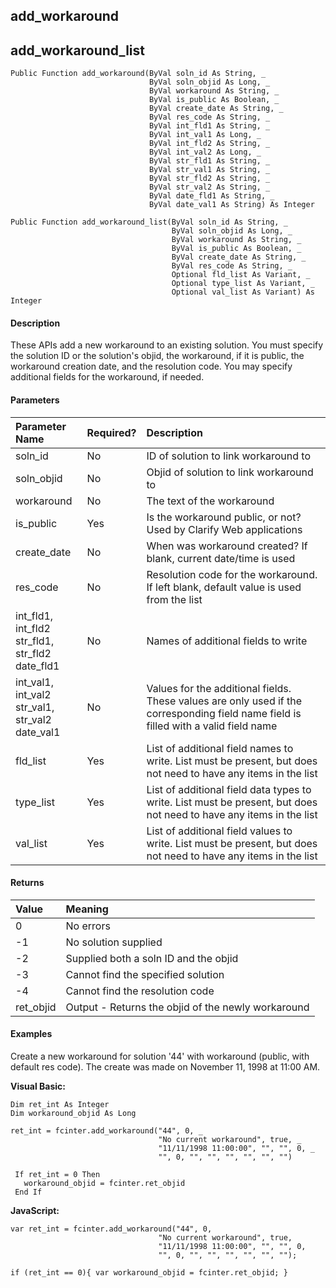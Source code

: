 add_workaround
--------------

add_workaround_list
---------------------

```
Public Function add_workaround(ByVal soln_id As String, _
                               ByVal soln_objid As Long, _
                               ByVal workaround As String, _
                               ByVal is_public As Boolean, _
                               ByVal create_date As String, _
                               ByVal res_code As String, _ 
                               ByVal int_fld1 As String, _
                               ByVal int_val1 As Long, _
                               ByVal int_fld2 As String, _
                               ByVal int_val2 As Long, _
                               ByVal str_fld1 As String, _
                               ByVal str_val1 As String, _
                               ByVal str_fld2 As String, _
                               ByVal str_val2 As String, _
                               ByVal date_fld1 As String, _
                               ByVal date_val1 As String) As Integer
```

```
Public Function add_workaround_list(ByVal soln_id As String, _
                                    ByVal soln_objid As Long, _
                                    ByVal workaround As String, _
                                    ByVal is_public As Boolean, _
                                    ByVal create_date As String, _
                                    ByVal res_code As String, _
                                    Optional fld_list As Variant, _
                                    Optional type_list As Variant, _
                                    Optional val_list As Variant) As Integer
```

#### Description

These APIs add a new workaround to an existing solution. You must specify the solution ID or the solution's objid, the workaround, if it is public, the workaround creation date, and the resolution code. You may specify additional fields for the workaround, if needed.

#### Parameters

| Parameter Name | Required? | Description |
|:--- |:--- |:--- |
| soln_id | No | ID of solution to link workaround to |
| soln_objid | No | Objid of solution to link workaround to |
| workaround | No | The text of the workaround |
| is_public | Yes | Is the workaround public, or not? Used by Clarify Web applications |
| create_date | No | When was workaround created? If blank, current date/time is used |
| res_code | No | Resolution code for the workaround. If left blank, default value is used from the list |
| int_fld1, int_fld2<br>str_fld1, str_fld2<br>date_fld1 | No | Names of additional fields to write |
| int_val1, int_val2<br>str_val1, str_val2<br>date_val1 | No | Values for the additional fields. These values are only used if the corresponding field name field is filled with a valid field name |
| fld_list | Yes | List of additional field names to write. List must be present, but does not need to have any items in the list |
| type_list | Yes | List of additional field data types to write. List must be present, but does not need to have any items in the list |
| val_list | Yes | List of additional field values to write. List must be present, but does not need to have any items in the list |

#### Returns

| Value | Meaning |
|:--- |:--- |
| 0 | No errors |
| -1 | No solution supplied |
| -2 | Supplied both a soln ID and the objid |
| -3 | Cannot find the specified solution |
| -4 | Cannot find the resolution code |
| ret_objid | Output - Returns the objid of the newly workaround |

#### Examples

Create a new workaround for solution '44' with workaround (public, with default res code). The create was made on November 11, 1998 at 11:00 AM.

**Visual Basic:**
```
Dim ret_int As Integer
Dim workaround_objid As Long

ret_int = fcinter.add_workaround("44", 0, _
                                 "No current workaround", true, _
                                 "11/11/1998 11:00:00", "", "", 0, _
                                 "", 0, "", "", "", "", "", "")
  
 If ret_int = 0 Then
   workaround_objid = fcinter.ret_objid
 End If
```

**JavaScript:**
```
var ret_int = fcinter.add_workaround("44", 0,
								 "No current workaround", true,
                                 "11/11/1998 11:00:00", "", "", 0,
                                 "", 0, "", "", "", "", "", "");

if (ret_int == 0){ var workaround_objid = fcinter.ret_objid; }
```